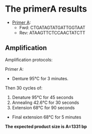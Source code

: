 # The primerA results

* [Primer A](../PrimerA):
  * Fwd: CTGATAGTATGATTGGTAAT
  * Rev: ATAAGTTCTCCAACTATCTT

## Amplification

Amplification protocols:

Primer A:

* Denture 95°C for 3 minutes.

Then 30 cycles of:
  1. Denature 95°C for 45 seconds
  2. Annealing 42.6°C for 30 seconds
  3. Extension 68°C for 90 seconds

* Final extension	68°C for 5 minutes

**The expected product size is A=1331 bp**

